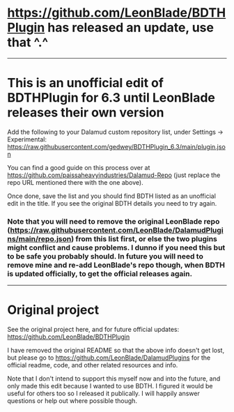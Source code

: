 # https://github.com/LeonBlade/BDTHPlugin has released an update, use that ^.^

---

# This is an unofficial edit of BDTHPlugin for 6.3 until LeonBlade releases their own version

Add the following to your Dalamud custom repository list, under Settings -> Experimental:
https://raw.githubusercontent.com/gedwey/BDTHPlugin_6.3/main/plugin.json

You can find a good guide on this process over at https://github.com/paissaheavyindustries/Dalamud-Repo (just replace the repo URL mentioned there with the one above).

Once done, save the list and you should find BDTH listed as an unofficial edit in the title. If you see the original BDTH details you need to try again.

### Note that you will need to remove the original LeonBlade repo (https://raw.githubusercontent.com/LeonBlade/DalamudPlugins/main/repo.json) from this list first, or else the two plugins might conflict and cause problems. I dunno if you need this but to be safe you probably should. In future you will need to remove mine and re-add LeonBlade's repo though, when BDTH is updated officially, to get the official releases again.

---

# Original project

See the original project here, and for future official updates:
https://github.com/LeonBlade/BDTHPlugin

I have removed the original README so that the above info doesn't get lost, but please go to https://github.com/LeonBlade/DalamudPlugins for the official readme, code, and other related resources and info.

Note that I don't intend to support this myself now and into the future, and only made this edit because I wanted to use BDTH. I figured it would be useful for others too so I released it publically. I will happily answer questions or help out where possible though.
